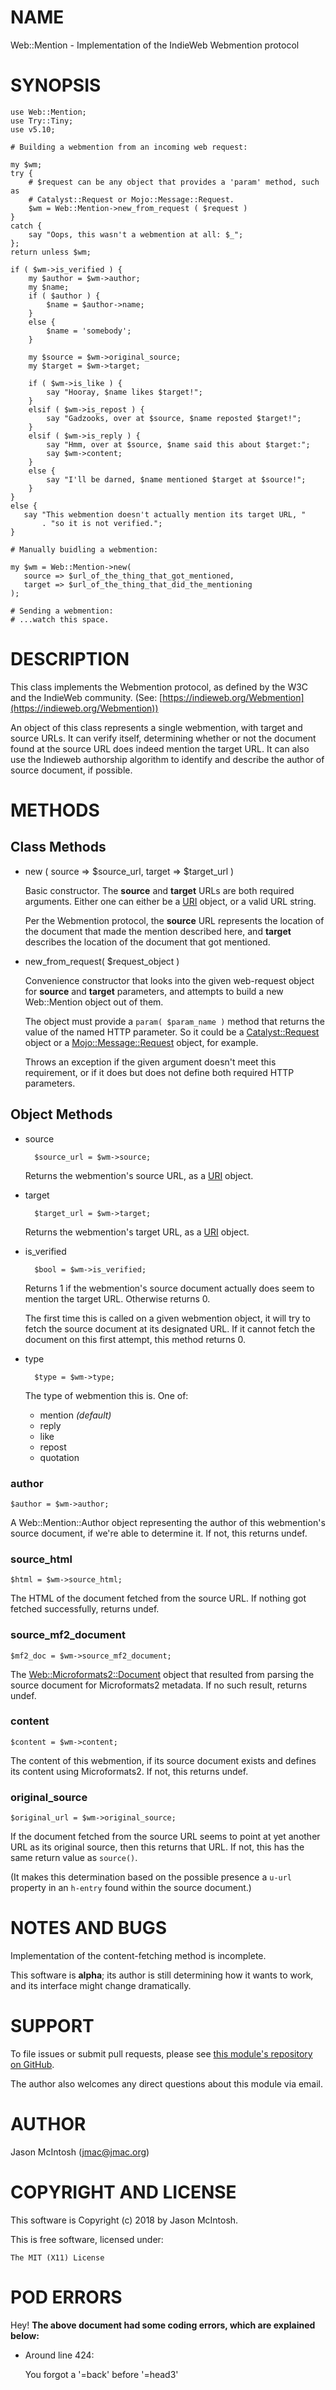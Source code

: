 # NAME

Web::Mention - Implementation of the IndieWeb Webmention protocol

# SYNOPSIS

    use Web::Mention;
    use Try::Tiny;
    use v5.10;

    # Building a webmention from an incoming web request:

    my $wm;
    try {
        # $request can be any object that provides a 'param' method, such as
        # Catalyst::Request or Mojo::Message::Request.
        $wm = Web::Mention->new_from_request ( $request )
    }
    catch {
        say "Oops, this wasn't a webmention at all: $_";
    };
    return unless $wm;

    if ( $wm->is_verified ) {
        my $author = $wm->author;
        my $name;
        if ( $author ) {
            $name = $author->name;
        }
        else {
            $name = 'somebody';
        }

        my $source = $wm->original_source;
        my $target = $wm->target;

        if ( $wm->is_like ) {
            say "Hooray, $name likes $target!";
        }
        elsif ( $wm->is_repost ) {
            say "Gadzooks, over at $source, $name reposted $target!";
        }
        elsif ( $wm->is_reply ) {
            say "Hmm, over at $source, $name said this about $target:";
            say $wm->content;
        }
        else {
            say "I'll be darned, $name mentioned $target at $source!";
        }
    }
    else {
       say "This webmention doesn't actually mention its target URL, "
           . "so it is not verified.";
    }

    # Manually buidling a webmention:

    my $wm = Web::Mention->new(
       source => $url_of_the_thing_that_got_mentioned,
       target => $url_of_the_thing_that_did_the_mentioning
    );

    # Sending a webmention:
    # ...watch this space.

# DESCRIPTION

This class implements the Webmention protocol, as defined by the W3C and
the IndieWeb community. (See: [https://indieweb.org/Webmention](https://indieweb.org/Webmention))

An object of this class represents a single webmention, with target and
source URLs. It can verify itself, determining whether or not the
document found at the source URL does indeed mention the target URL. It
can also use the Indieweb authorship algorithm to identify and describe
the author of source document, if possible.

# METHODS

## Class Methods

- new ( source => $source\_url, target => $target\_url )

    Basic constructor. The **source** and **target** URLs are both required
    arguments. Either one can either be a [URI](https://metacpan.org/pod/URI) object, or a valid URL
    string.

    Per the Webmention protocol, the **source** URL represents the location
    of the document that made the mention described here, and **target**
    describes the location of the document that got mentioned.

- new\_from\_request( $request\_object )

    Convenience constructor that looks into the given web-request object for
    **source** and **target** parameters, and attempts to build a new
    Web::Mention object out of them.

    The object must provide a `param( $param_name )` method that returns the
    value of the named HTTP parameter. So it could be a [Catalyst::Request](https://metacpan.org/pod/Catalyst::Request)
    object or a [Mojo::Message::Request](https://metacpan.org/pod/Mojo::Message::Request) object, for example.

    Throws an exception if the given argument doesn't meet this requirement,
    or if it does but does not define both required HTTP parameters.

## Object Methods

- source

        $source_url = $wm->source;

    Returns the webmention's source URL, as a [URI](https://metacpan.org/pod/URI) object.

- target

        $target_url = $wm->target;

    Returns the webmention's target URL, as a [URI](https://metacpan.org/pod/URI) object.

- is\_verified

        $bool = $wm->is_verified;

    Returns 1 if the webmention's source document actually does seem to
    mention the target URL. Otherwise returns 0.

    The first time this is called on a given webmention object, it will try
    to fetch the source document at its designated URL. If it cannot fetch
    the document on this first attempt, this method returns 0.

- type

        $type = $wm->type;

    The type of webmention this is. One of:

    - mention _(default)_
    - reply
    - like
    - repost
    - quotation

### author

    $author = $wm->author;

A Web::Mention::Author object representing the author of this
webmention's source document, if we're able to determine it. If not,
this returns undef.

### source\_html

    $html = $wm->source_html;

The HTML of the document fetched from the source URL. If nothing got
fetched successfully, returns undef.

### source\_mf2\_document

    $mf2_doc = $wm->source_mf2_document;

The [Web::Microformats2::Document](https://metacpan.org/pod/Web::Microformats2::Document) object that resulted from parsing the
source document for Microformats2 metadata. If no such result, returns
undef.

### content

    $content = $wm->content;

The content of this webmention, if its source document exists and
defines its content using Microformats2. If not, this returns undef.

### original\_source

    $original_url = $wm->original_source;

If the document fetched from the source URL seems to point at yet
another URL as its original source, then this returns that URL. If not,
this has the same return value as `source()`.

(It makes this determination based on the possible presence a `u-url`
property in an `h-entry` found within the source document.)

# NOTES AND BUGS

Implementation of the content-fetching method is incomplete.

This software is **alpha**; its author is still determining how it wants
to work, and its interface might change dramatically.

# SUPPORT

To file issues or submit pull requests, please see [this module's
repository on GitHub](https://github.com/jmacdotorg/microformats2-perl).

The author also welcomes any direct questions about this module via email.

# AUTHOR

Jason McIntosh (jmac@jmac.org)

# COPYRIGHT AND LICENSE

This software is Copyright (c) 2018 by Jason McIntosh.

This is free software, licensed under:

    The MIT (X11) License

# POD ERRORS

Hey! **The above document had some coding errors, which are explained below:**

- Around line 424:

    You forgot a '=back' before '=head3'
